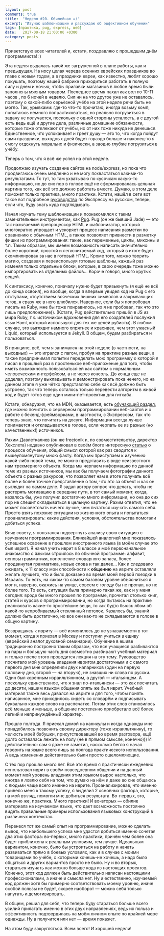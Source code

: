 ```yaml
---
layout: post
comments: true
title:  "Неделя #20. Юбилейная =)"
excerpt: "Изучаю шаблонизацию и рассуждаю об эффективном обучении"
tags: [практика, pug, express, веб]
date:   2017-09-18 21:00:00 +0300
category: posts
---
```


Приветствую всех читателей и, кстати, поздравляю с прошедшим днём программиста! :)

Эта неделя выдалась такой же загруженной в плане работы, как и предыдущая. На носу целая череда осенних еврейских праздников во главе с новым годом, а в праздники евреи, как известно, любят хорошо покушать, поэтому нашей фабрике приходиться работать в полную силу и днем и ночью, чтобы прилавки магазинов в любое время были заполнены мясным товаром. Последнее время пахал как вол по 10-11 часов , по 6 ночей в неделю. Сил ни на что другое уже не оставалось, поэтому о какой-либо серьёзной учёбе на этой неделе речи быть не могло. Так, урывками: где-то что-то прочитаю, иногда возьму комп, попытаюсь немного попрактиковаться, но реально погрузиться в задачу не получается, поскольку с одной стороны усталость, а с другой есть ведь ещё и другие дела, различные домашние обязанности, которые тоже отвлекают от учёбы, но от них тоже никуда не денешься. Единственное, что успокаивает и греет душу — это то, что когда пойдут сами праздники, выходных дней будет гораздо больше и наконец-то я смогу отдохнуть морально и физически, а заодно глубже погрузиться в учёбу.

Теперь о том, что я всё же успел на этой неделе.

Продолжаю изучать создание сайтов на node/express, но пока что продвигаюсь очень медленно и не могу похвастаться какими-то результатами. То тут, то там ухватываю по кусочкам какую-то информацию, но до сих пор в голове ещё не сформировалась цельная картина того, как всё это должно работать вместе. Думаю, в этом деле поможет только практика, много практики. Кстати, нашёл в сети вот такое вот подробное [руководство](http://jsman.ru/express/) по Экспрессу на русском, теперь, если что, буду знать куда подглядывать

Начал изучать тему шаблонизации и познакомился с таким замечательным инструментом, как [Pug](https://pugjs.org/api/getting-started.html). Pug (он же бывший Jade) — это так называемый препроцессор HTML и шаблонизатор, который многократно упрощает и ускоряет процесс написания разметки по сравнению с обычным HTML, а также позволяет привнести в разметку фишки из программирования: такие, как переменные, циклы, миксины и т.п. Таким образом, мы имеем возможность написать значительно более короткий, простой и легкочитаемый код, который в итоге будет скомпилирован за нас в готовый HTML.  Кроме того, можно творить магию, создавая и переиспользуя готовые шаблоны, каждый раз изменяя только отдельные блоки, которые, в свою очередь тоже можно импортировать из отдельных файлов... Короче говоря, много крутых вещей.

К синтаксису, конечно, поначалу нужно будет привыкнуть (я ещё не всё до конца освоил), но вообще, когда я впервые увидел код на Pug с его отступами, отсутствием всяческих лишних символов и закрывающих тегов, я сразу же в него влюбился. Наверное, если бы я попробовал писать на Ruby, мне бы тоже понравилось, но я не пробовал, так что это лишь предположение)). (Кстати, Pug действительно пришёл в JS из мира Ruby, т.к. источником вдохновения для его создателей послужил язык Haml, который используют для тех же целей рубисты).  В любом случае, это выглядит намного опрятнее и красивее, чем этот ужасный Liquid, который используется в Jekyll. В общем, будем разбираться и пользоваться.

В принципе, всё, чем я занимался на этой неделе (в частности, на выходных) — это игрался с пагом, пробуя на практике разные вещи, а также предпринимал попытки переделать мою программку о которой я писал в прошлый раз в простенькое веб-приложение для того, чтобы иметь возможность пользоваться ей как сайтом с нормальным человеческим интерфейсом, а не через консоль. До конца еще не доделал, поэтому выкладывать и демонстрировать пока нечего, но на данном этапе я уже чётко представляю себе как всё должно быть устроено, так что теперь осталось только перевести алгоритм в живой код и будет готов еще один мини-пет-проектик для гитхаба.

Кстати, обнаружил, что на MDN, оказывается, есть [обучающий раздел](https://developer.mozilla.org/ru/docs/Learn/Server-side), где можно почитать о серверном программировании веб-сайтов и о работе с бекенд-фреймворками, в частности, с Экспрессом, так что теперь знаю, что почитать на досуге. Информация всегда лучше понимается и откладывается в голове, если черпать ее из разных (но качественных!) источников.

Рахим Давлеткалиев (он же freetonik и, по совместительству, директор Хекслета) недавно опубликовал в своём блоге интересную [статью](https://rakh.im/learning/) о процессе обучения, общий смысл которой как раз сводится к вышеупомянутому мною факту. Когда мы приступаем к изучению какой-либо новой темы, ее можно представить в виде неизвестного нам трехмерного объекта. Когда мы черпаем информацию по данной теме из разных источников, мы как бы получаем фотографии данного объекта с разных ракурсов, что позволяет нам в итоге получать всё более и более точное представление о том, что это за объект и как он выглядит на самом деле. Я задал автору вопрос что делать, чтобы не растерять мотивацию в середине пути, в тот самый момент, когда, казалось бы, уже получил достаточно много информации, но она до сих пор не спешит складываться в цельную картину. Рахим ответил, что не может посоветовать ничего лучше, чем пытаться изучать самого себя. Просто взять похожие ситуации из жизненного опыта и попытаться проанализировать: какие действия, условия, обстоятельства помогали добиться успеха.

Вняв совету, я попытался подвергнуть анализу свою ситуацию с изучением программирования. Ближайшей аналогией мне показалось успешное освоение в прошлом иностранного языка (в моём случае это был иврит). Я начал учить иврит в 8 классе и моё первоначальное знакомство с языком строилось по обычной программе: алфавит, основы грамматики, пополнение словарного запаса, более продвинутая грамматика, новые слова и так далее... Как и следовало ожидать, к 11 классу мои способности к **общению** на иврите оставляли желать лучшего, что и было доказано во время моей первой поездки в Израиль. То есть, на каком-то самом базовом уровне объясниться я мог и, наверно, окажись на улице, совсем с голоду бы не пропал, но не более того. То есть, ситуация была примерно такая же, как и у меня сегодня: вроде бы много прошел по программе, прочитал столько книг, статей и курсов о программировании, но когда пытаюсь на практике реализовать какие-то простейшие вещи, то как будто бьюсь лбом об какой-то непробиваемый стеклянный потолок. Казалось бы, знаний должно быть достаточно, но все они как-то не складываются в голове в общую картину.

Возвращаясь к ивриту — всё изменилось до не узнаваемости в тот момент, когда я приехал в Москву и поступил учиться в ешиву (еврейский аналог духовной семинарии). Обучение в ешиве традиционно построено таким образом, что все учащиеся разбиваются на пары и большую часть дня совместно разбирают учебный материал и только после этого проводится лекция на эту тему. Руководство посчитало мой уровень владения ивритом достаточным и с самого первого дня мне определили двух напарников (один на первую половину дня, второй — на вторую), не знавших ни слова по русски. Один был коренным израильтянином, а другой — итальянцем. А поскольку единственное, что я знал по-итальянски — это как посчитать до десяти, нашим языком общения опять же был иврит. Учебный материал также весь давался на иврите и для того, чтобы понять написанное, мне приходилось сидеть со словарём и подписывать буквально каждое слово на распечатке. Потом этих слов становилось всё меньше и меньше, а общение постепенно приобретало всё более легкий и непринуждённый характер.

Прошло полгода. Я приехал домой на каникулы и когда однажды мне понадобилось позвонить своему директору (тоже израильтянину), то челюсть моей бабушки, присутствовавшей во время разговора, ещё долго оставалась лежать на полу (не в прямом смысле, конечно))) И действительно: сам я даже не заметил, насколько бегло я начал говорить на языке всего лишь за полгода практического использования. А ведь изменения действительно были просто ошеломляющие.

С тех пор прошло много лет. Всё это время я практически ежедневно использовал иврит в своём повседневном общении и на данный момент мой уровень владения этим языком вырос настолько, что иногда я ловлю себя на том, что думаю на нём и даже во сне общаюсь с людьми чаще всего именно на иврите. Проанализировав, что именно привело меня к такому успеху, я выделил 2 основных фактора, которые, на мой взгляд, помогли мне добиться результата. Во-первых, это, конечно же, практика. Много практики! И во-вторых — обилие материала на изучаемом языке, что дает возможность постоянно видеть правильные примеры использования языковых конструкций в различных контекстах.

Перенеся тот же самый опыт на программирование, можно сделать вывод, что наибольшего успеха мне удастся добиться именно сочетая два этих фактора: во-первых, много практики, причём чем более она будет приближена к реальным условиям, тем лучше. Идеальным вариантом, конечно, было бы устроиться на работу и начать развиваться прямо в боевых условиях, как и в случае с моими товарищами по учёбе, с которыми хочешь-не хочешь, а надо было общаться и других вариантов просто не было. Ну и во вторых, стараться изучать как можно больше кода из настоящих проектов. Конечно, этот код должен быть действительно написан настоящими профессионалами, а иначе и смысла нет. Ну и естественно, изучаемый код должен хотя бы примерно соответствовать моему уровню, иначе особой пользы не будет, скорее наоборот — можно себя только напугать и демотивировать.

В общем, решил для себя, что теперь буду стараться больше всего усилий прилагать именно в этих двух направлениях, ведь их польза и эффективность подтвердилась на моём личном опыте по крайней мере однажды. Ну а получится или нет — время покажет.

На этом буду закругляться. Всем всего! И хорошей недели!
